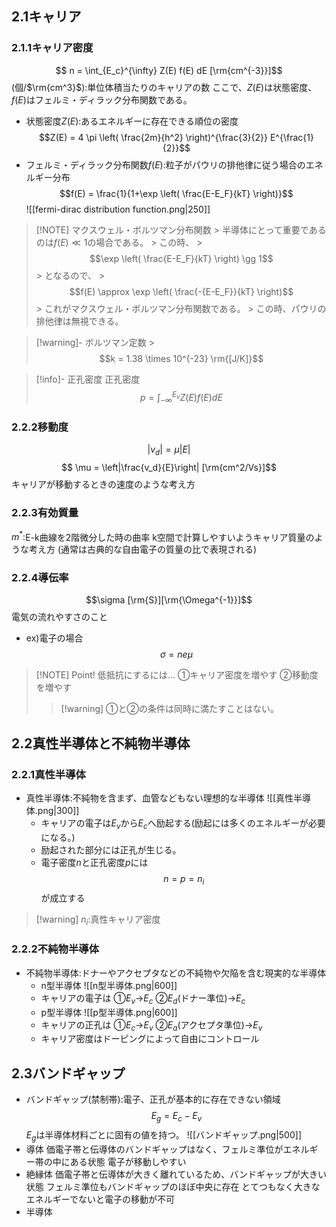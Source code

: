 ## $2.1$キャリア

### $2.1.1$キャリア密度
$$ n = \int_{E_c}^{\infty} Z(E) f(E) dE [\rm{cm^{-3}}]$$
(個/$\rm{cm^3}$):単位体積当たりのキャリアの数
ここで、$Z(E)$は状態密度、$f(E)$はフェルミ・ディラック分布関数である。
- 状態密度$Z(E)$:あるエネルギーに存在できる順位の密度
    $$Z(E) = 4 \pi \left( \frac{2m}{h^2} \right)^{\frac{3}{2}} E^{\frac{1}{2}}$$
- フェルミ・ディラック分布関数$f(E)$:粒子がパウリの排他律に従う場合のエネルギー分布
    $$f(E) = \frac{1}{1+\exp \left( \frac{E-E_F}{kT} \right)}$$
    ![[fermi-dirac distribution function.png|250]]
> [!NOTE] マクスウェル・ボルツマン分布関数
    > 半導体にとって重要であるのは$f(E) \ll 1$の場合である。
    > この時、
    > $$\exp \left( \frac{E-E_F}{kT} \right) \gg 1$$
    > となるので、
    > $$f(E) \approx \exp \left( \frac{-{E-E_F}}{kT} \right)$$
    > これがマクスウェル・ボルツマン分布関数である。
    > この時、パウリの排他律は無視できる。

> [!warning]- ボルツマン定数
    > $$k = 1.38 \times 10^{-23} \rm{[J/K]}$$

> [!info]- 正孔密度
> 正孔密度
> $$ p = \int_{-\infty}^{E_v} Z(E) f(E) dE $$


### $2.2.2$移動度
$$ |v_d| = \mu |E| $$
$$ \mu = \left|\frac{v_d}{E}\right| [\rm{cm^2/Vs}]$$
キャリアが移動するときの速度のような考え方


### $2.2.3$有効質量
$m^*$:E-k曲線を$2$階微分した時の曲率
k空間で計算しやすいようキャリア質量のような考え方
(通常は古典的な自由電子の質量の比で表現される)


### $2.2.4$導伝率
$$\sigma [\rm{S}][\rm{\Omega^{-1}}]$$
電気の流れやすさのこと
- ex)電子の場合
    $$\sigma = n e \mu$$

> [!NOTE] Point!
> 低抵抗にするには...
> ①キャリア密度を増やす
> ②移動度を増やす
> >[!warning] ①と②の条件は同時に満たすことはない。


## $2.2$真性半導体と不純物半導体

### $2.2.1$真性半導体
- 真性半導体:不純物を含まず、血管などもない理想的な半導体
    ![[真性半導体.png|300]]
    - キャリアの電子は$E_v$から$E_c$へ励起する(励起には多くのエネルギーが必要になる。)
    - 励起された部分には正孔が生じる。
    - 電子密度$n$と正孔密度$p$には
        $$n = p = n_i$$
        が成立する
>[!warning] $n_i$:真性キャリア密度


### $2.2.2$不純物半導体
- 不純物半導体:ドナーやアクセプタなどの不純物や欠陥を含む現実的な半導体
    - n型半導体
        ![[n型半導体.png|600]]
    - キャリアの電子は
            ①$E_v$→$E_c$
            ②$E_d$(ドナー準位)→$E_c$
    - p型半導体
        ![[p型半導体.png|600]]
    - キャリアの正孔は
            ①$E_c$→$E_v$
            ②$E_a$(アクセプタ準位)→$E_v$
    - キャリア密度はドーピングによって自由にコントロール


## $2.3$バンドギャップ
- バンドギャップ(禁制帯):電子、正孔が基本的に存在できない領域
$$E_g = E_c - E_v$$
$E_g$は半導体材料ごとに固有の値を持つ。
![[バンドギャップ.png|500]]
- 導体
    価電子帯と伝導体のバンドギャップはなく、フェルミ準位がエネルギー帯の中にある状態
    電子が移動しやすい
- 絶縁体
    価電子帯と伝導体が大きく離れているため、バンドギャップが大きい状態
    フェルミ準位もバンドギャップのほぼ中央に存在
    とてつもなく大きなエネルギーでないと電子の移動が不可
- 半導体
    

